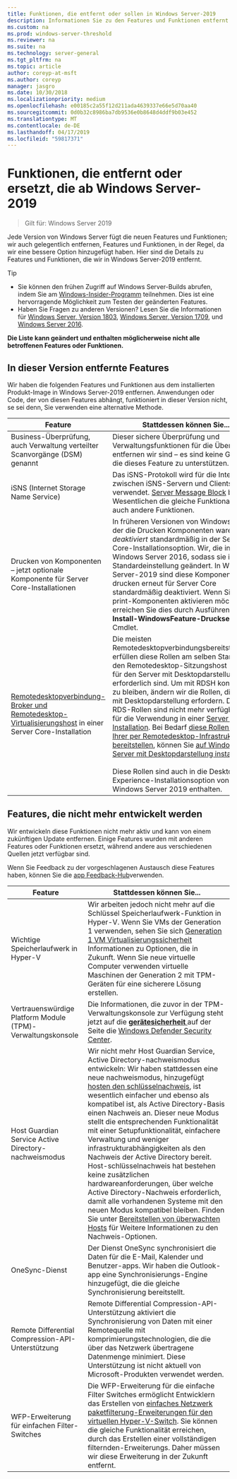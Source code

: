 ```yaml
---
title: Funktionen, die entfernt oder sollen in Windows Server-2019
description: Informationen Sie zu den Features und Funktionen entfernt oder entfernen, die ab Windows Server-2019.
ms.custom: na
ms.prod: windows-server-threshold
ms.reviewer: na
ms.suite: na
ms.technology: server-general
ms.tgt_pltfrm: na
ms.topic: article
author: coreyp-at-msft
ms.author: coreyp
manager: jasgro
ms.date: 10/30/2018
ms.localizationpriority: medium
ms.openlocfilehash: e00185c2a55f12d211ada4639337e66e5d70aa40
ms.sourcegitcommit: 0d0b32c8986ba7db9536e0b8648d4ddf9b03e452
ms.translationtype: MT
ms.contentlocale: de-DE
ms.lasthandoff: 04/17/2019
ms.locfileid: "59817371"
---
```

# <a name="features-removed-or-planned-for-replacement-starting-windows-server-2019"></a>Funktionen, die entfernt oder ersetzt, die ab Windows Server-2019

>Gilt für: Windows Server 2019

Jede Version von Windows Server fügt die neuen Features und Funktionen; wir auch gelegentlich entfernen, Features und Funktionen, in der Regel, da wir eine bessere Option hinzugefügt haben. Hier sind die Details zu Features und Funktionen, die wir in Windows Server-2019 entfernt.   

> [!TIP]
> - Sie können den frühen Zugriff auf Windows Server-Builds abrufen, indem Sie am [Windows-Insider-Programm](https://insider.windows.com) teilnehmen. Dies ist eine hervorragende Möglichkeit zum Testen der geänderten Features.
> - Haben Sie Fragen zu anderen Versionen? Lesen Sie die Informationen für [Windows Server, Version 1803](../get-started/windows-server-1803-removed-features.md), [Windows Server, Version 1709](../get-started/removed-features-1709.md), und [Windows Server 2016](../get-started/deprecated-features.md).

**Die Liste kann geändert und enthalten möglicherweise nicht alle betroffenen Features oder Funktionen.** 

## <a name="features-we-removed-in-this-release"></a>In dieser Version entfernte Features

Wir haben die folgenden Features und Funktionen aus dem installierten Produkt-Image in Windows Server-2019 entfernen. Anwendungen oder Code, der von diesen Features abhängt, funktioniert in dieser Version nicht, se sei denn, Sie verwenden eine alternative Methode.   

|Feature    |Stattdessen können Sie...|
|-----------|--------------------
|Business-Überprüfung, auch Verwaltung verteilter Scanvorgänge (DSM) genannt|Dieser sichere Überprüfung und Verwaltungsfunktionen für die Überprüfung entfernen wir sind – es sind keine Geräte, die dieses Feature zu unterstützen.|
|iSNS (Internet Storage Name Service)|Das iSNS-Protokoll wird für die Interaktion zwischen iSNS-Servern und Clients verwendet. [Server Message Block](https://docs.microsoft.com/previous-versions/windows/it-pro/windows-server-2012-R2-and-2012/hh831795\(v=ws.11\)) bietet im Wesentlichen die gleiche Funktionalität als auch andere Funktionen.|
|Drucken von Komponenten – jetzt optionale Komponente für Server Core-Installationen|In früheren Versionen von Windows Server, der die Drucken Komponenten waren *deaktiviert* standardmäßig in der Server Core-Installationsoption. Wir, die in Windows Server 2016, sodass sie in der Standardeinstellung geändert. In Windows Server-2019 sind diese Komponenten drucken erneut für Server Core standardmäßig deaktiviert. Wenn Sie die print-Komponenten aktivieren möchten, erreichen Sie dies durch Ausführen der **Install-WindowsFeature-Druckserver** Cmdlet.|
|[Remotedesktopverbindung-Broker und Remotedesktop-Virtualisierungshost](../remote/remote-desktop-services/desktop-hosting-service.md) in einer Server Core-Installation|Die meisten Remotedesktopverbindungsbereitstellungen erfüllen diese Rollen am selben Standort mit den Remotedesktop-Sitzungshost (RDSH), für den Server mit Desktopdarstellung erforderlich sind. Um mit RDSH konsistent zu bleiben, ändern wir die Rollen, die Server mit Desktopdarstellung erfordern. Diese RDS-Rollen sind nicht mehr verfügbar ist, für die Verwendung in einer [Server Core-Installation](../administration/server-core/what-is-server-core.md). Bei Bedarf [diese Rollen als Teil Ihrer per Remotedesktop-Infrastruktur bereitstellen](../remote/remote-desktop-services/rds-deploy-infrastructure.md), können Sie [auf Windows Server mit Desktopdarstellung installieren](../get-started/getting-started-with-server-with-desktop-experience.md). <br/><br/>Diese Rollen sind auch in die Desktop Experience-Installationsoption von Windows Server 2019 enthalten. |



## <a name="features-were-no-longer-developing"></a>Features, die nicht mehr entwickelt werden

Wir entwickeln diese Funktionen nicht mehr aktiv und kann von einem zukünftigen Update entfernen. Einige Features wurden mit anderen Features oder Funktionen ersetzt, während andere aus verschiedenen Quellen jetzt verfügbar sind. 

Wenn Sie Feedback zu der vorgeschlagenen Austausch diese Features haben, können Sie die [app Feedback-Hub](https://support.microsoft.com/help/4021566/windows-10-send-feedback-to-microsoft-with-feedback-hub-app)verwenden. 

|Feature    |Stattdessen können Sie...|
|-----------|---------------------|
|Wichtige Speicherlaufwerk in Hyper-V|Wir arbeiten jedoch nicht mehr auf die Schlüssel Speicherlaufwerk-Funktion in Hyper-V. Wenn Sie VMs der Generation 1 verwenden, sehen Sie sich [Generation 1 VM Virtualisierungssicherheit](https://docs.microsoft.com/windows-server/virtualization/hyper-v/learn-more/generation-1-virtual-machine-security-settings-for-hyper-v) Informationen zu Optionen, die in Zukunft. Wenn Sie neue virtuelle Computer verwenden virtuelle Maschinen der Generation 2 mit TPM-Geräten für eine sicherere Lösung erstellen. |
|Vertrauenswürdige Platform Module (TPM)-Verwaltungskonsole|Die Informationen, die zuvor in der TPM-Verwaltungskonsole zur Verfügung steht jetzt auf die [ **gerätesicherheit** ](https://docs.microsoft.com/windows/security/threat-protection/windows-defender-security-center/wdsc-device-security) auf der Seite die [Windows Defender Security Center](https://docs.microsoft.com/windows/security/threat-protection/windows-defender-security-center/windows-defender-security-center).|
|Host Guardian Service Active Directory-nachweismodus|Wir nicht mehr Host Guardian Service, Active Directory-nachweismodus entwickeln: Wir haben stattdessen eine neue nachweismodus, hinzugefügt [hosten den schlüsselnachweis](../security/guarded-fabric-shielded-vm/guarded-fabric-create-host-key.md), ist wesentlich einfacher und ebenso als kompatibel ist, als Active Directory-Basis einen Nachweis an.  Dieser neue Modus stellt die entsprechenden Funktionalität mit einer Setupfunktionalität, einfachere Verwaltung und weniger infrastrukturabhängigkeiten als den Nachweis der Active Directory bereit. Host-schlüsselnachweis hat bestehen keine zusätzlichen hardwareanforderungen, über welche Active Directory-Nachweis erforderlich, damit alle vorhandenen Systeme mit den neuen Modus kompatibel bleiben. Finden Sie unter [Bereitstellen von überwachten Hosts](../security/guarded-fabric-shielded-vm/guarded-fabric-configure-hgs-with-authorized-hyper-v-hosts.md) für Weitere Informationen zu den Nachweis-Optionen.|
|OneSync-Dienst|Der Dienst OneSync synchronisiert die Daten für die E-Mail, Kalender und Benutzer-apps. Wir haben die Outlook-app eine Synchronisierungs-Engine hinzugefügt, die die gleiche Synchronisierung bereitstellt.|
|Remote Differential Compression-API-Unterstützung|Remote Differential Compression-API-Unterstützung aktiviert die Synchronisierung von Daten mit einer Remotequelle mit komprimierungstechnologien, die die über das Netzwerk übertragene Datenmenge minimiert. Diese Unterstützung ist nicht aktuell von Microsoft-Produkten verwendet werden.|
|WFP-Erweiterung für einfachen Filter-Switches|Die WFP-Erweiterung für die einfache Filter Switches ermöglicht Entwicklern das Erstellen von [einfaches Netzwerk paketfilterung-Erweiterungen für den virtuellen Hyper-V-Switch](https://docs.microsoft.com/en-us/windows-hardware/drivers/network/using-virtual-switch-filtering). Sie können die gleiche Funktionalität erreichen, durch das Erstellen einer vollständigen filternden-Erweiterungs. Daher müssen wir diese Erweiterung in der Zukunft entfernt.|

